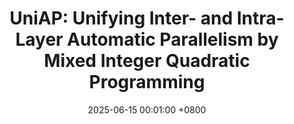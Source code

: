 ---
title:          "UniAP: Unifying Inter- and Intra-Layer Automatic Parallelism by Mixed Integer Quadratic Programming"
date:           2025-06-15 00:01:00 +0800
selected:       true
pub:            "IEEE/CVF Conference on Computer Vision and Pattern Recognition (CVPR)"
pub_date:       "2025"
# abstract: >-
#   Cover image is a photo by Thomas Renaud on Unsplash. The abstract of the publication is meant to be a TLDR (very brief summary with 1~2 sentences) of your paper.
cover:          /assets/images/covers/uniap_overview.png
authors:
- Hao Lin*
- Ke Wu*
- Jie Li*
- Jun Li
- Wu-Jun Li#
links:
  Paper: https://arxiv.org/abs/2307.16375
---
